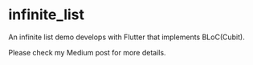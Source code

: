 # infinite_list

An infinite list demo develops with Flutter that implements BLoC(Cubit).

Please check my Medium post for more details.